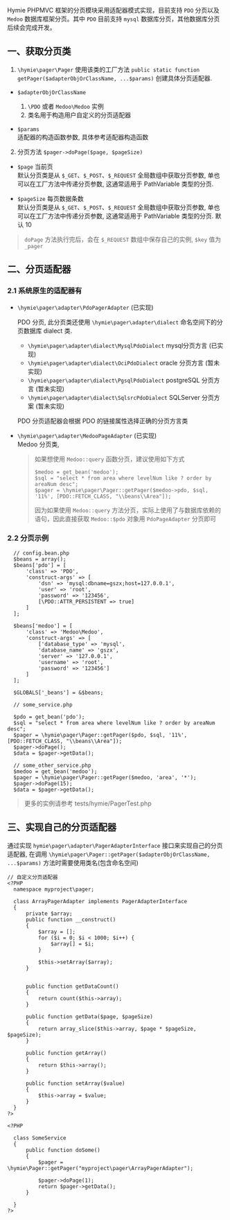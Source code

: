 Hymie PHPMVC 框架的分页模块采用适配器模式实现，目前支持 `PDO` 分页以及 `Medoo` 数据库框架分页。其中 `PDO` 目前支持 `mysql` 数据库分页，其他数据库分页后续会完成开发。

## 一、获取分页类
1. `\hymie\pager\Pager`
  使用该类的工厂方法 `public static function getPager($adapterObjOrClassName, ...$params)` 创建具体分页适配器.

  - `$adapterObjOrClassName`   
    1. `\PDO` 或者 `Medoo\Medoo` 实例
    2. 类名用于构造用户自定义的分页适配器

  - `$params`  
   适配器的构造函数参数, 具体参考适配器构造函数

2. 分页方法 `$pager->doPage($page, $pageSize)`

  - `$page` 当前页  
    默认分页类是从 `$_GET`、`$_POST`、`$_REQUEST` 全局数组中获取分页参数, 单也可以在工厂方法中传递分页参数, 这通常适用于 PathVariable 类型的分页.

  - `$pageSize` 每页数据条数  
    默认分页类是从 `$_GET`、`$_POST`、`$_REQUEST` 全局数组中获取分页参数, 单也可以在工厂方法中传递分页参数, 这通常适用于 PathVariable 类型的分页. 默认 10

  > `doPage` 方法执行完后，会在 `$_REQUEST` 数组中保存自己的实例, `$key` 值为 `_pager`

## 二、分页适配器  

### 2.1 系统原生的适配器有

  - `\hymie\pager\adapter\PdoPagerAdapter` (已实现)  

    PDO 分页, 此分页类还使用 `\hymie\pager\adapter\dialect` 命名空间下的分页数据库 dialect 类.
      - `\hymie\pager\adapter\dialect\MysqlPdoDialect` mysql分页方言 (已实现)
      - `\hymie\pager\adapter\dialect\OciPdoDialect` oracle 分页方言 (暂未实现)
      - `\hymie\pager\adapter\dialect\PgsqlPdoDialect` postgreSQL 分页方言 (暂未实现)
      - `\hymie\pager\adapter\dialect\SqlsrcPdoDialect` SQLServer 分页方案 (暂未实现)

    PDO 分页适配器会根据 PDO 的链接属性选择正确的分页方言类

  - `\hymie\pager\adapter\MedooPageAdapter` (已实现)  
    Medoo 分页类, 
    > 如果想使用 `Medoo::query` 函数分页，建议使用如下方式  
    > ```
    > $medoo = get_bean('medoo');
    > $sql = "select * from area where levelNum like ? order by areaNum desc";
    > $pager = \hymie\pager\Pager::getPager($medoo->pdo, $sql, '11%', [PDO::FETCH_CLASS, "\\beans\\Area"]);
    > ```
    > 因为如果使用 `Medoo::query` 方法分页，实际上使用了与数据库依赖的语句，因此直接获取 `Medoo::$pdo` 对象用 `PdoPageAdapter` 分页即可

### 2.2 分页示例

  ```
    // config.bean.php
    $beans = array();
    $beans['pdo'] = [
        'class' => 'PDO',
        'construct-args' => [
            'dsn' => 'mysql:dbname=gszx;host=127.0.0.1',
            'user' => 'root',
            'password' => '123456',
            [\PDO::ATTR_PERSISTENT => true]
        ]
    ];

    $beans['medoo'] = [
        'class' => 'Medoo\Medoo',
        'construct-args' => [
            ['database_type' => 'mysql',
            'database_name' => 'gszx',
            'server' => '127.0.0.1',
            'username' => 'root',
            'password' => '123456']
        ]
    ];

    $GLOBALS['_beans'] = &$beans;

    // some_service.php

    $pdo = get_bean('pdo');
    $sql = "select * from area where levelNum like ? order by areaNum desc";
    $pager = \hymie\pager\Pager::getPager($pdo, $sql, '11%', [PDO::FETCH_CLASS, "\\beans\\Area"]);
    $pager->doPage();
    $data = $pager->getData();

    // some_other_service.php
    $medoo = get_bean('medoo');
    $pager = \hymie\pager\Pager::getPager($medoo, 'area', '*');
    $pager->doPage(15);
    $data = $pager->getData();
  ```

> 更多的实例请参考 tests/hymie/PagerTest.php

## 三、实现自己的分页适配器  
  通过实现 `hymie\pager\adapter\PagerAdapterInterface` 接口来实现自己的分页适配器, 在调用 `\hymie\pager\Pager::getPager($adapterObjOrClassName, ...$params)` 方法时需要使用类名(包含命名空间)

  ```
  // 自定义分页适配器
  <?PHP
    namespace myproject\pager;

    class ArrayPagerAdapter implements PagerAdapterInterface
    {
        private $array;
        public function __construct()
        {
            $array = [];
            for ($i = 0; $i < 1000; $i++) {
                $array[] = $i;
            }

            $this->setArray($array);
        }


        public function getDataCount()
        {
            return count($this->array);
        }

        public function getData($page, $pageSize)
        {
            return array_slice($this->array, $page * $pageSize, $pageSize);
        }

        public function getArray()
        {
            return $this->array();
        }

        public function setArray($value)
        {
            $this->array = $value;
        }
    }
  ?>

  <?PHP

    class SomeService 
    {
        public function doSome()
        {
            $pager = \hymie\Pager::getPager("myproject\pager\ArrayPagerAdapter");

            $pager->doPage(1);
            return $pager->getData();
        }

    }
  ?>

  ```